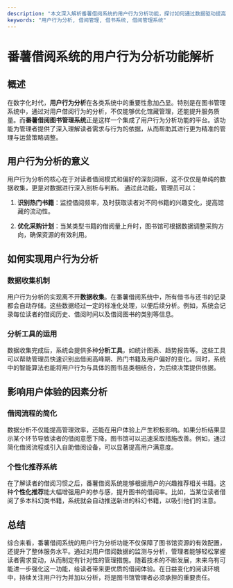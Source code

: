 ```yaml
---
description: "本文深入解析番薯借阅系统的用户行为分析功能，探讨如何通过数据驱动提高图书借阅效率。"
keywords: "用户行为分析, 借阅管理, 借书系统, 借阅管理系统"
---
```

# 番薯借阅系统的用户行为分析功能解析

## 概述

在数字化时代，**用户行为分析**在各类系统中的重要性愈加凸显。特别是在图书管理系统中，通过对用户借阅行为的分析，不仅能够优化馆藏管理，还能提升服务质量。而**番薯借阅图书管理系统**正是这样一个集成了用户行为分析功能的平台。该功能为管理者提供了深入理解读者需求与行为的依据，从而帮助其进行更为精准的管理与运营策略调整。

## 用户行为分析的意义

用户行为分析的核心在于对读者借阅模式和偏好的深刻洞察，这不仅仅是单纯的数据收集，更是对数据进行深入剖析与判断。 通过此功能，管理员可以：

1. **识别热门书籍**：监控借阅频率，及时获取读者对不同书籍的兴趣变化，提高馆藏的流动性。
   
2. **优化采购计划**：当某类型书籍的借阅量上升时，图书馆可根据数据调整采购方向，确保资源的有效利用。

## 如何实现用户行为分析

### 数据收集机制

用户行为分析的实现离不开**数据收集**。在番薯借阅系统中，所有借书与还书的记录都会自动存储。这些数据经过一定的标准化处理，以便后续分析。例如，系统会记录每位读者的借阅历史、借阅时间以及借阅图书的类别等信息。

### 分析工具的运用

数据收集完成后，系统会提供多种**分析工具**，如统计图表、趋势报告等。这些工具可以帮助管理员快速识别出借阅高峰期、热门书籍及用户偏好的变化。同时，系统中的智能算法也能将用户行为与具体的图书品类相结合，为后续决策提供依据。

## 影响用户体验的因素分析

### 借阅流程的简化

数据分析不仅能提高管理效率，还能在用户体验上产生积极影响。如果分析结果显示某个环节导致读者的借阅意愿下降，图书馆可以迅速采取措施改善。例如，通过简化借阅流程或引入自助借阅设备，可以显著提高用户满意度。

### 个性化推荐系统

在了解读者的借阅习惯之后，番薯借阅系统能够根据用户的兴趣推荐相关书籍。这种**个性化推荐**能大幅增强用户的参与感，提升图书的借阅率。比如，当某位读者借阅了多本科幻类书籍，系统就会自动推送新进的科幻书籍，以吸引他们的注意。

## 总结

综合来看，番薯借阅系统的用户行为分析功能不仅保障了图书馆资源的有效配置，还提升了整体服务水平。通过对用户借阅数据的监测与分析，管理者能够轻松掌握读者需求变动，从而制定有针对性的管理措施。随着技术的不断发展，未来乌有可能进一步强化这一功能，给读者带来更优质的借阅体验。在日益变化的阅读环境中，持续关注用户行为并加以分析，将是图书馆管理者必须承担的重要责任。
